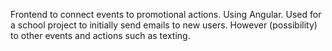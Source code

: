 Frontend to connect events to promotional actions. Using Angular. Used for a school project to initially send emails to new users. However (possibility) to other events and actions such as texting.


